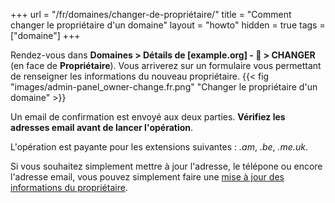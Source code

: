 +++
url = "/fr/domaines/changer-de-propriétaire/"
title = "Comment changer le propriétaire d'un domaine"
layout = "howto"
hidden = true
tags = ["domaine"]
+++

Rendez-vous dans **Domaines > Détails de [example.org] - 🔎 > CHANGER** (en face de **Propriétaire**). Vous arriverez sur un formulaire vous permettant de renseigner les informations du nouveau propriétaire.
{{< fig "images/admin-panel_owner-change.fr.png" "Changer le propriétaire d'un domaine" >}}

Un email de confirmation est envoyé aux deux parties. __Vérifiez les adresses email avant de lancer l'opération__.

L'opération est payante pour les extensions suivantes : _.am_, _.be_, _.me.uk_.

Si vous souhaitez simplement mettre à jour l'adresse, le télépone ou encore l'adresse email, vous pouvez simplement faire une [mise à jour des informations du propriétaire](domains/update-owner-details).
